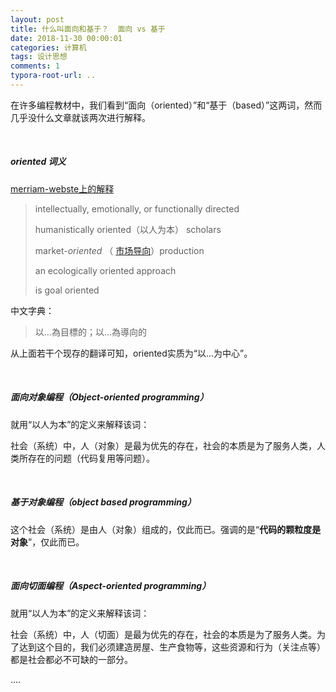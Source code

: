 ```yaml
---
layout: post
title: 什么叫面向和基于？  面向 vs 基于
date: 2018-11-30 00:00:01
categories: 计算机
tags: 设计思想
comments: 1
typora-root-url: ..
---
```








在许多编程教材中，我们看到“面向（oriented）”和“基于（based）”这两词，然而几乎没什么文章就该两次进行解释。

<br>

##### oriented 词义

[merriam-webste上的解释](https://www.merriam-webster.com/dictionary/oriented)

>  intellectually, emotionally, or functionally directed
>
> humanistically oriented（以人为本） scholars
>
> market-*oriented* （ [市场导向](https://baike.baidu.com/item/%E5%B8%82%E5%9C%BA%E5%AF%BC%E5%90%91)）production
>
> an ecologically oriented approach
>
> is goal oriented

中文字典：

> 以…為目標的；以…為導向的

从上面若干个现存的翻译可知，oriented实质为“以...为中心”。

<br>

##### 面向对象编程（Object-oriented programming）

就用“以人为本”的定义来解释该词：

社会（系统）中，人（对象）是最为优先的存在，社会的本质是为了服务人类，人类所存在的问题（代码复用等问题）。

<br>

##### 基于对象编程（object based programming）

这个社会（系统）是由人（对象）组成的，仅此而已。强调的是“**代码的颗粒度是对象**”，仅此而已。

<br>

##### 面向切面编程（Aspect-oriented programming）

就用“以人为本”的定义来解释该词：

社会（系统）中，人（切面）是最为优先的存在，社会的本质是为了服务人类。为了达到这个目的，我们必须建造房屋、生产食物等，这些资源和行为（关注点等）都是社会都必不可缺的一部分。

....
